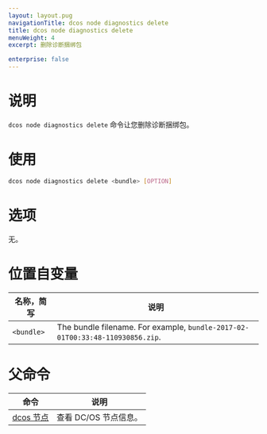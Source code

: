 ```yaml
---
layout: layout.pug
navigationTitle: dcos node diagnostics delete
title: dcos node diagnostics delete
menuWeight: 4
excerpt: 删除诊断捆绑包

enterprise: false
---
```


    
# 说明
`dcos node diagnostics delete` 命令让您删除诊断捆绑包。

# 使用

```bash
dcos node diagnostics delete <bundle> [OPTION]
```

# 选项

无。

# 位置自变量

| 名称，简写 | 说明 |
|---------|-------------|
| `<bundle>`   |   The bundle filename. For example, `bundle-2017-02-01T00:33:48-110930856.zip`. |

# 父命令

| 命令 | 说明 |
|---------|-------------|
| [dcos 节点](/1.11/cli/command-reference/dcos-node/) | 查看 DC/OS 节点信息。|

